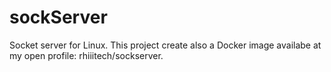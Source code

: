 # sockServer
Socket server for Linux.
This project create also a Docker image availabe at my open profile:
rhiiitech/sockserver.
